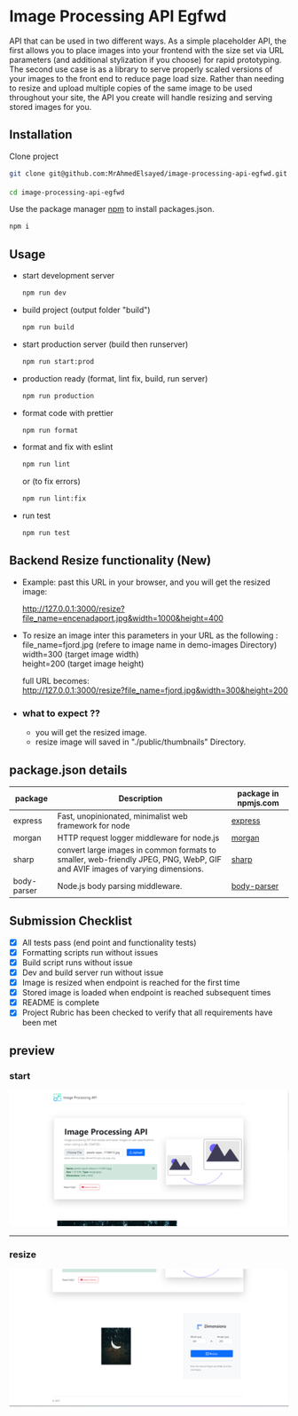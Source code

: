 # Image Processing API Egfwd

API that can be used in two different ways. As a simple placeholder API, the first allows you to place images into your frontend with the size set via URL parameters (and additional stylization if you choose) for rapid prototyping. The second use case is as a library to serve properly scaled versions of your images to the front end to reduce page load size. Rather than needing to resize and upload multiple copies of the same image to be used throughout your site, the API you create will handle resizing and serving stored images for you.

## Installation

Clone project 
```bash
git clone git@github.com:MrAhmedElsayed/image-processing-api-egfwd.git

cd image-processing-api-egfwd
```
Use the package manager [npm](https://docs.npmjs.com/downloading-and-installing-node-js-and-npm) to install packages.json.

 ```bash
npm i
```
## Usage

- start development server
    
    ```bash
    npm run dev
    ```
- build project (output folder "build")
    ```bash
    npm run build
    ```
- start production server (build then runserver)
    
    ```bash
    npm run start:prod
    ```
- production ready (format, lint fix, build, run server)
    ```bash
    npm run production
    ```
- format code with prettier
    ```bash
    npm run format
    ```
- format and fix with eslint
    ```bash
    npm run lint 
    ```
    or (to fix errors) 
    ```bash
    npm run lint:fix  
    ```
- run test
    ```bash
    npm run test
    ```
## Backend Resize functionality (New)
- Example: past this URL in your browser, and you will get the resized image:  
    
    http://127.0.0.1:3000/resize?file_name=encenadaport.jpg&width=1000&height=400
    

- To resize an image inter this parameters in your URL as the following :  
    file_name=fjord.jpg (refere to image name in demo-images Directory)   
    width=300 (target image width)  
    height=200  (target image height)
    
    full URL becomes:  
    http://127.0.0.1:3000/resize?file_name=fjord.jpg&width=300&height=200

- ### what to expect ??
    - you will get the resized image.
    - resize image will saved in "./public/thumbnails" Directory. 

## package.json details

| package     | Description                                                                                                                 | package in npmjs.com                                     |
|-------------|-----------------------------------------------------------------------------------------------------------------------------|----------------------------------------------------------|
| express     | Fast, unopinionated, minimalist web framework for node                                                                      | [express](https://www.npmjs.com/package/express)         |
| morgan      | HTTP request logger middleware for node.js                                                                                  | [morgan](https://www.npmjs.com/package/morgan)           |
| sharp       | convert large images in common formats to smaller, web-friendly JPEG, PNG, WebP, GIF and AVIF images of varying dimensions. | [sharp](https://www.npmjs.com/package/sharp)             |
| body-parser | Node.js body parsing middleware.                                                                                            | [body-parser](https://www.npmjs.com/package/body-parser) |


## Submission Checklist

- [x] All tests pass (end point and functionality tests)
- [x] Formatting scripts run without issues
- [x] Build script runs without issue
- [x] Dev and build server run without issue
- [x] Image is resized when endpoint is reached for the first time
- [x] Stored image is loaded when endpoint is reached subsequent times
- [x] README is complete
- [x] Project Rubric has been checked to verify that all requirements have been met

## preview
### start
![Screenshot](https://github.com/MrAhmedElsayed/image-processing-api-egfwd/blob/main/public/images/Screenshot1.png)

---

### resize
![Screenshot](https://github.com/MrAhmedElsayed/image-processing-api-egfwd/blob/main/public/images/Screenshot2.png)